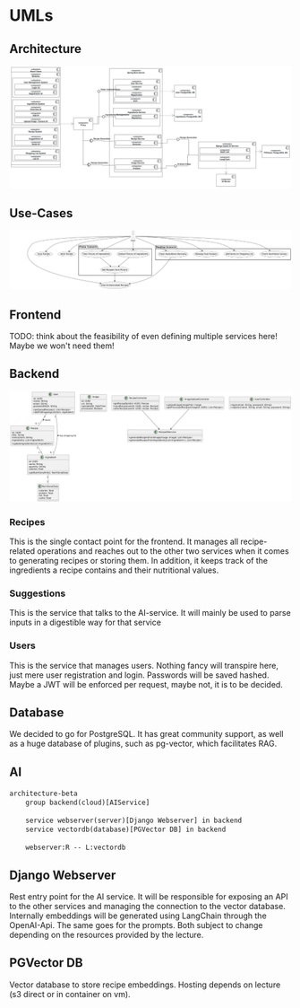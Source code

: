 # UMLs

## Architecture

![architecture](./UMLClassDiagram.svg)

## Use-Cases

![uc](./uc.png)

## Frontend

TODO: think about the feasibility of even defining multiple services here! Maybe we won't need them!

## Backend

![server-classes](./server-classes.png)

### Recipes

This is the single contact point for the frontend. It manages all recipe-related operations and reaches out to the other two services when it comes to generating recipes or storing them. In addition, it keeps track of the ingredients a recipe contains and their nutritional values.

### Suggestions

This is the service that talks to the AI-service. It will mainly be used to parse inputs in a digestible way for that service

### Users

This is the service that manages users. Nothing fancy will transpire here, just mere user registration and login. Passwords will be saved hashed. Maybe a JWT will be enforced per request, maybe not, it is to be decided.

## Database

We decided to go for PostgreSQL. It has great community support, as well as a huge database of plugins, such as pg-vector, which facilitates RAG.

## AI

```mermaid
architecture-beta
    group backend(cloud)[AIService]

    service webserver(server)[Django Webserver] in backend
    service vectordb(database)[PGVector DB] in backend

    webserver:R -- L:vectordb
```

## Django Webserver

Rest entry point for the AI service. 
It will be responsible for exposing an API to the other services and managing the connection to the vector database.
Internally embeddings will be generated using LangChain through the OpenAI-Api.
The same goes for the prompts. Both subject to change depending on the resources provided by the lecture.


## PGVector DB

Vector database to store recipe embeddings. Hosting depends on lecture (s3 direct or in container on vm). 
